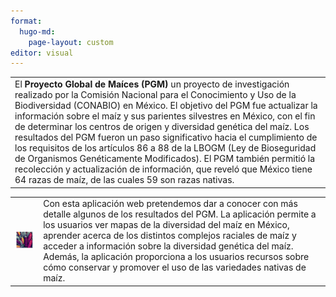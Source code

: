 ```yaml
---
format: 
  hugo-md:
    page-layout: custom
editor: visual
---
```


|                                                                                                                                                                                                                                                                                                                                                                                                                                                                                                                                                                                                                                                                                                                          |
|:-----------------------------------------------------------------------|
| El **Proyecto Global de Maíces (PGM)** un proyecto de investigación realizado por la Comisión Nacional para el Conocimiento y Uso de la Biodiversidad (CONABIO) en México. El objetivo del PGM fue actualizar la información sobre el maíz y sus parientes silvestres en México, con el fin de determinar los centros de origen y diversidad genética del maíz. Los resultados del PGM fueron un paso significativo hacia el cumplimiento de los requisitos de los artículos 86 a 88 de la LBOGM (Ley de Bioseguridad de Organismos Genéticamente Modificados). El PGM también permitió la recolección y actualización de información, que reveló que México tiene 64 razas de maíz, de las cuales 59 son razas nativas. |

|                                                                                                                      |                                                                                                                                                                                                                                                                                                                                                                                                                                                         |
|:----------------------------------:|:-----------------------------------|
| [![](pgm_pixel.png)](https://www.biodiversidad.gob.mx/diversidad/proyectoMaices "Proyecto Global de Maíces Nativos") | Con esta aplicación web pretendemos dar a conocer con más detalle algunos de los resultados del PGM. La aplicación permite a los usuarios ver mapas de la diversidad del maíz en México, aprender acerca de los distintos complejos raciales de maíz y acceder a información sobre la diversidad genética del maíz. Además, la aplicación proporciona a los usuarios recursos sobre cómo conservar y promover el uso de las variedades nativas de maíz. |
